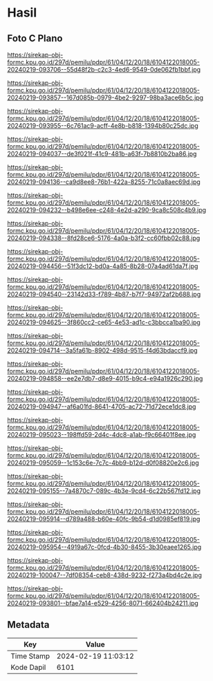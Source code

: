 # Hasil

## Foto C Plano

https://sirekap-obj-formc.kpu.go.id/297d/pemilu/pdpr/61/04/12/20/18/6104122018005-20240219-093706--55d48f2b-c2c3-4ed6-9549-0de062fb1bbf.jpg

https://sirekap-obj-formc.kpu.go.id/297d/pemilu/pdpr/61/04/12/20/18/6104122018005-20240219-093857--167d085b-0979-4be2-9297-98ba3ace6b5c.jpg

https://sirekap-obj-formc.kpu.go.id/297d/pemilu/pdpr/61/04/12/20/18/6104122018005-20240219-093955--6c761ac9-acff-4e8b-b818-1394b80c25dc.jpg

https://sirekap-obj-formc.kpu.go.id/297d/pemilu/pdpr/61/04/12/20/18/6104122018005-20240219-094037--de3f021f-41c9-481b-a63f-7b8810b2ba86.jpg

https://sirekap-obj-formc.kpu.go.id/297d/pemilu/pdpr/61/04/12/20/18/6104122018005-20240219-094136--ca9d8ee8-76b1-422a-8255-71c0a8aec69d.jpg

https://sirekap-obj-formc.kpu.go.id/297d/pemilu/pdpr/61/04/12/20/18/6104122018005-20240219-094232--b498e6ee-c248-4e2d-a290-9ca8c508c4b9.jpg

https://sirekap-obj-formc.kpu.go.id/297d/pemilu/pdpr/61/04/12/20/18/6104122018005-20240219-094338--8fd28ce6-5176-4a0a-b3f2-cc60fbb02c88.jpg

https://sirekap-obj-formc.kpu.go.id/297d/pemilu/pdpr/61/04/12/20/18/6104122018005-20240219-094456--51f3dc12-bd0a-4a85-8b28-07a4ad61da7f.jpg

https://sirekap-obj-formc.kpu.go.id/297d/pemilu/pdpr/61/04/12/20/18/6104122018005-20240219-094540--23142d33-f789-4b87-b7f7-94972af2b688.jpg

https://sirekap-obj-formc.kpu.go.id/297d/pemilu/pdpr/61/04/12/20/18/6104122018005-20240219-094625--3f860cc2-ce65-4e53-ad1c-c3bbcca1ba90.jpg

https://sirekap-obj-formc.kpu.go.id/297d/pemilu/pdpr/61/04/12/20/18/6104122018005-20240219-094714--3a5fa61b-8902-498d-9515-f4d63bdaccf9.jpg

https://sirekap-obj-formc.kpu.go.id/297d/pemilu/pdpr/61/04/12/20/18/6104122018005-20240219-094858--ee2e7db7-d8e9-4015-b9c4-e94a1926c290.jpg

https://sirekap-obj-formc.kpu.go.id/297d/pemilu/pdpr/61/04/12/20/18/6104122018005-20240219-094947--af6a01fd-8641-4705-ac72-71d72ece1dc8.jpg

https://sirekap-obj-formc.kpu.go.id/297d/pemilu/pdpr/61/04/12/20/18/6104122018005-20240219-095023--198ffd59-2d4c-4dc8-a1ab-f9c66401f8ee.jpg

https://sirekap-obj-formc.kpu.go.id/297d/pemilu/pdpr/61/04/12/20/18/6104122018005-20240219-095059--1c153c6e-7c7c-4bb9-b12d-d0f08820e2c6.jpg

https://sirekap-obj-formc.kpu.go.id/297d/pemilu/pdpr/61/04/12/20/18/6104122018005-20240219-095155--7a4870c7-089c-4b3e-9cd4-6c22b567fd12.jpg

https://sirekap-obj-formc.kpu.go.id/297d/pemilu/pdpr/61/04/12/20/18/6104122018005-20240219-095914--d789a488-b60e-40fc-9b54-d1d0985ef819.jpg

https://sirekap-obj-formc.kpu.go.id/297d/pemilu/pdpr/61/04/12/20/18/6104122018005-20240219-095954--4919a67c-0fcd-4b30-8455-3b30eaee1265.jpg

https://sirekap-obj-formc.kpu.go.id/297d/pemilu/pdpr/61/04/12/20/18/6104122018005-20240219-100047--7df08354-ceb8-438d-9232-f273a4bd4c2e.jpg

https://sirekap-obj-formc.kpu.go.id/297d/pemilu/pdpr/61/04/12/20/18/6104122018005-20240219-093801--bfae7a14-e529-4256-8071-662404b24211.jpg


## Metadata

| Key        | Value               |
| ---------- | ------------------- |
| Time Stamp | 2024-02-19 11:03:12 |
| Kode Dapil | 6101                |



